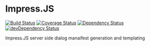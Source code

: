 # Impress.JS

[![Build Status](https://travis-ci.org/khrome83/impressjs.svg?branch=master)](https://travis-ci.org/khrome83/impressjs)
[![Coverage Status](https://coveralls.io/repos/khrome83/impressjs/badge.svg?branch=master&service=github)](https://coveralls.io/github/khrome83/impressjs?branch=master)
[![Dependency Status](https://david-dm.org/khrome83/impressjs.svg)](https://david-dm.org/khrome83/impressjs)
[![devDependency Status](https://david-dm.org/khrome83/impressjs/dev-status.svg)](https://david-dm.org/khrome83/impressjs#info=devDependencies)

Impress.JS server side dialog manaifest generation and templating
